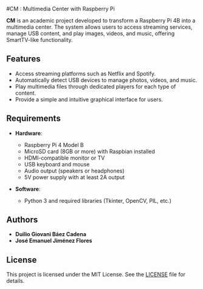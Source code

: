 #CM : Multimedia Center with Raspberry Pi  

**CM** is an academic project developed to transform a Raspberry Pi 4B into a multimedia center. The system allows users to access streaming services, manage USB content, and play images, videos, and music, offering SmartTV-like functionality.

## Features  

- Access streaming platforms such as Netflix and Spotify.  
- Automatically detect USB devices to manage photos, videos, and music.  
- Play multimedia files through dedicated players for each type of content.  
- Provide a simple and intuitive graphical interface for users.

## Requirements  

- **Hardware**:  
  - Raspberry Pi 4 Model B  
  - MicroSD card (8GB or more) with Raspbian installed  
  - HDMI-compatible monitor or TV  
  - USB keyboard and mouse  
  - Audio output (speakers or headphones)  
  - 5V power supply with at least 2A output  

- **Software**:  
  - Python 3 and required libraries (Tkinter, OpenCV, PIL, etc.)  

## Authors  

- **Duilio Giovani Báez Cadena**  
- **José Emanuel Jiménez Flores**  

## License  

This project is licensed under the MIT License. See the [LICENSE](./LICENSE) file for details.  
